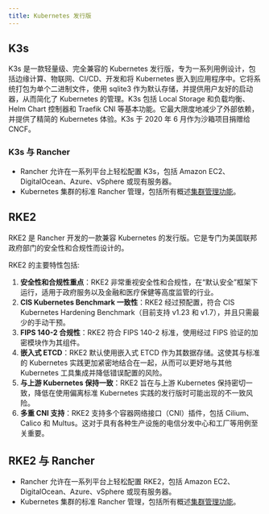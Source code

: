 ```yaml
---
title: Kubernetes 发行版
---
```


<head>
  <link rel="canonical" href="https://ranchermanager.docs.rancher.com/zh/integrations-in-rancher/kubernetes-distributions"/>
</head>

## K3s

K3s 是一款轻量级、完全兼容的 Kubernetes 发行版，专为一系列用例设计，包括边缘计算、物联网、CI/CD、开发和将 Kubernetes 嵌入到应用程序中。它将系统打包为单个二进制文件，使用 sqlite3 作为默认存储，并提供用户友好的启动器，从而简化了 Kubernetes 的管理。K3s 包括 Local Storage 和负载均衡、Helm Chart 控制器和 Traefik CNI 等基本功能。它最大限度地减少了外部依赖，并提供了精简的 Kubernetes 体验。K3s 于 2020 年 6 月作为沙箱项目捐赠给 CNCF。

### K3s 与 Rancher

- Rancher 允许在一系列平台上轻松配置 K3s，包括 Amazon EC2、DigitalOcean、Azure、vSphere 或现有服务器。
- Kubernetes 集群的标准 Rancher 管理，包括所有概述[集群管理功能](../cluster-deployment/cluster-deployment.md#按集群类型划分的集群管理功能)。

## RKE2

RKE2 是 Rancher 开发的一款兼容 Kubernetes 的发行版。它是专门为美国联邦政府部门的安全性和合规性而设计的。

RKE2 的主要特性包括:

1. **安全性和合规性重点**：RKE2 非常重视安全性和合规性，在“默认安全”框架下运行，适用于政府服务以及金融和医疗保健等高度监管的行业。
1. **CIS Kubernetes Benchmark 一致性**：RKE2 经过预配置，符合 CIS Kubernetes Hardening Benchmark（目前支持 v1.23 和 v1.7），并且只需最少的手动干预。
1. **FIPS 140-2 合规性**：RKE2 符合 FIPS 140-2 标准，使用经过 FIPS 验证的加密模块作为其组件。
1. **嵌入式 ETCD**：RKE2 默认使用嵌入式 ETCD 作为其数据存储。这使其与标准的 Kubernetes 实践更加紧密地结合在一起，从而可以更好地与其他 Kubernetes 工具集成并降低错误配置的风险。
1. **与上游 Kubernetes 保持一致**：RKE2 旨在与上游 Kubernetes 保持密切一致，降低在使用偏离标准 Kubernetes 实践的发行版时可能出现的不一致风险。
1. **多重 CNI 支持**：RKE2 支持多个容器网络接口（CNI）插件，包括 Cilium、Calico 和 Multus。这对于具有各种生产设施的电信分发中心和工厂等用例至关重要。

## RKE2 与 Rancher

- Rancher 允许在一系列平台上轻松配置 RKE2，包括 Amazon EC2、DigitalOcean、Azure、vSphere 或现有服务器。
- Kubernetes 集群的标准 Rancher 管理，包括所有概述[集群管理功能](../cluster-deployment/cluster-deployment.md#按集群类型划分的集群管理功能)。
